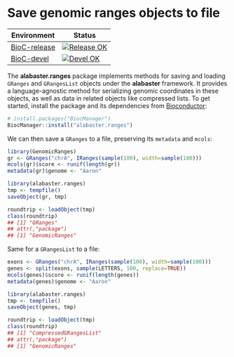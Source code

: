 # Save genomic ranges objects to file

|Environment|Status|
|---|---|
|[BioC-release](https://bioconductor.org/packages/release/bioc/html/alabaster.ranges.html)|[![Release OK](https://bioconductor.org/shields/build/release/bioc/alabaster.ranges.svg)](http://bioconductor.org/checkResults/release/bioc-LATEST/alabaster.ranges/)|
|[BioC-devel](https://bioconductor.org/packages/devel/bioc/html/alabaster.ranges.html)|[![Devel OK](https://bioconductor.org/shields/build/devel/bioc/alabaster.ranges.svg)](http://bioconductor.org/checkResults/devel/bioc-LATEST/alabaster.ranges/)|

The **alabaster.ranges** package implements methods for saving and loading `GRanges` and `GRangesList` objects under the **alabaster** framework.
It provides a language-agnostic method for serializing genomic coordinates in these objects, as well as data in related objects like compressed lists.
To get started, install the package and its dependencies from [Bioconductor](https://bioconductor.org/packages/alabaster.ranges):

```r
# install.packages("BiocManager")
BiocManager::install("alabaster.ranges")
```

We can then save a `GRanges` to a file, preserving its `metadata` and `mcols`:

```r
library(GenomicRanges)
gr <- GRanges("chrA", IRanges(sample(100), width=sample(100)))
mcols(gr)$score <- runif(length(gr))
metadata(gr)$genome <- "Aaron"

library(alabaster.ranges)
tmp <- tempfile()
saveObject(gr, tmp)

roundtrip <- loadObject(tmp)
class(roundtrip)
## [1] "GRanges"
## attr(,"package")
## [1] "GenomicRanges"
```

Same for a `GRangesList` to a file:

```r
exons <- GRanges("chrA", IRanges(sample(100), width=sample(100)))
genes <- split(exons, sample(LETTERS, 100, replace=TRUE))
mcols(genes)$score <- runif(length(genes))
metadata(genes)$genome <- "Aaron"

library(alabaster.ranges)
tmp <- tempfile()
saveObject(genes, tmp)

roundtrip <- loadObject(tmp)
class(roundtrip)
## [1] "CompressedGRangesList"
## attr(,"package")
## [1] "GenomicRanges"
```
